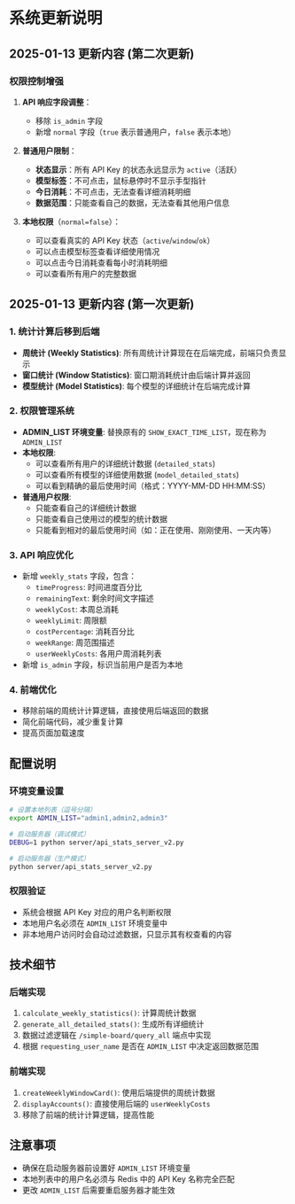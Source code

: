 # 系统更新说明

## 2025-01-13 更新内容 (第二次更新)

### 权限控制增强
1. **API 响应字段调整**：
   - 移除 `is_admin` 字段
   - 新增 `normal` 字段（`true` 表示普通用户，`false` 表示本地）

2. **普通用户限制**：
   - **状态显示**：所有 API Key 的状态永远显示为 `active`（活跃）
   - **模型标签**：不可点击，鼠标悬停时不显示手型指针
   - **今日消耗**：不可点击，无法查看详细消耗明细
   - **数据范围**：只能查看自己的数据，无法查看其他用户信息

3. **本地权限**（`normal=false`）：
   - 可以查看真实的 API Key 状态（`active`/`window`/`ok`）
   - 可以点击模型标签查看详细使用情况
   - 可以点击今日消耗查看每小时消耗明细
   - 可以查看所有用户的完整数据

## 2025-01-13 更新内容 (第一次更新)

### 1. 统计计算后移到后端
- **周统计 (Weekly Statistics)**: 所有周统计计算现在在后端完成，前端只负责显示
- **窗口统计 (Window Statistics)**: 窗口期消耗统计由后端计算并返回
- **模型统计 (Model Statistics)**: 每个模型的详细统计在后端完成计算

### 2. 权限管理系统
- **ADMIN_LIST 环境变量**: 替换原有的 `SHOW_EXACT_TIME_LIST`，现在称为 `ADMIN_LIST`
- **本地权限**:
  - 可以查看所有用户的详细统计数据 (`detailed_stats`)
  - 可以查看所有模型的详细使用数据 (`model_detailed_stats`)
  - 可以看到精确的最后使用时间（格式：YYYY-MM-DD HH:MM:SS）
- **普通用户权限**:
  - 只能查看自己的详细统计数据
  - 只能查看自己使用过的模型的统计数据
  - 只能看到相对的最后使用时间（如：正在使用、刚刚使用、一天内等）

### 3. API 响应优化
- 新增 `weekly_stats` 字段，包含：
  - `timeProgress`: 时间进度百分比
  - `remainingText`: 剩余时间文字描述
  - `weeklyCost`: 本周总消耗
  - `weeklyLimit`: 周限额
  - `costPercentage`: 消耗百分比
  - `weekRange`: 周范围描述
  - `userWeeklyCosts`: 各用户周消耗列表
- 新增 `is_admin` 字段，标识当前用户是否为本地

### 4. 前端优化
- 移除前端的周统计计算逻辑，直接使用后端返回的数据
- 简化前端代码，减少重复计算
- 提高页面加载速度

## 配置说明

### 环境变量设置
```bash
# 设置本地列表（逗号分隔）
export ADMIN_LIST="admin1,admin2,admin3"

# 启动服务器（调试模式）
DEBUG=1 python server/api_stats_server_v2.py

# 启动服务器（生产模式）
python server/api_stats_server_v2.py
```

### 权限验证
- 系统会根据 API Key 对应的用户名判断权限
- 本地用户名必须在 `ADMIN_LIST` 环境变量中
- 非本地用户访问时会自动过滤数据，只显示其有权查看的内容

## 技术细节

### 后端实现
1. `calculate_weekly_statistics()`: 计算周统计数据
2. `generate_all_detailed_stats()`: 生成所有详细统计
3. 数据过滤逻辑在 `/simple-board/query_all` 端点中实现
4. 根据 `requesting_user_name` 是否在 `ADMIN_LIST` 中决定返回数据范围

### 前端实现
1. `createWeeklyWindowCard()`: 使用后端提供的周统计数据
2. `displayAccounts()`: 直接使用后端的 `userWeeklyCosts`
3. 移除了前端的统计计算逻辑，提高性能

## 注意事项
- 确保在启动服务器前设置好 `ADMIN_LIST` 环境变量
- 本地列表中的用户名必须与 Redis 中的 API Key 名称完全匹配
- 更改 `ADMIN_LIST` 后需要重启服务器才能生效